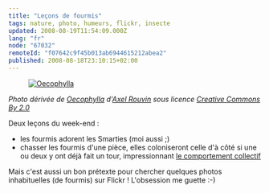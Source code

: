 ```yaml
---
title: "Leçons de fourmis"
tags: nature, photo, humeurs, flickr, insecte
updated: 2008-08-19T11:54:09.000Z
lang: "fr"
node: "67032"
remoteId: "f07642c9f45b013ab6944615212abea2"
published: 2008-08-18T23:10:15+02:00
---
```

<figure class="object-center"><a href="/images/oecophylla.jpg"><img loading="lazy" src="/images/660x/oecophylla.jpg" alt="Oecophylla">
</a></figure>


*Photo dérivée de [Oecophylla](http://www.flickr.com/photos/39404234@N00/229232411) d'[Axel Rouvin](http://www.flickr.com/photos/evdaimon/) sous licence [Creative Commons By 2.0](http://creativecommons.org/licenses/by/2.0/deed.fr)*


Deux leçons du week-end :

* les fourmis adorent les Smarties (moi aussi ;)
* chasser les fourmis d'une pièce, elles coloniseront celle d'à côté si une ou deux y ont déjà fait un tour, impressionnant [le comportement collectif](http://fr.wikipedia.org/wiki/Fourmi#Comportement_collectif)

Mais c'est aussi un bon prétexte pour chercher quelques photos inhabituelles (de fourmis) sur Flickr ! L'obsession me guette :-)

